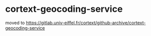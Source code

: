 # cortext-geocoding-service
moved to https://gitlab.univ-eiffel.fr/cortext/github-archive/cortext-geocoding-service
